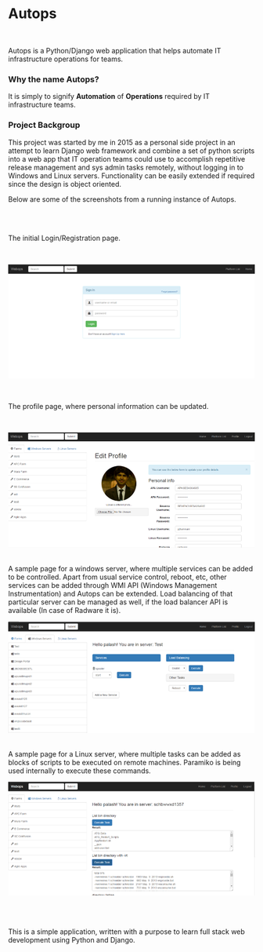 # Autops

<br>

Autops is a Python/Django web application that helps automate IT infrastructure operations for teams.

<h3>Why the name Autops?</h3>

It is simply to signify <b>Automation</b> of <b>Operations</b> required by IT infrastructure teams. 

<h3>Project Backgroup</h3>

This project was started by me in 2015 as a personal side project in an attempt to learn Django web framework and combine a set of python scripts into a web app that IT operation teams could use to accomplish repetitive release management and sys admin tasks remotely, without logging in to Windows and Linux servers. Functionality can be easily extended if required since the design is object oriented. 

Below are some of the screenshots from a running instance of Autops.

<br>
<br>

The initial Login/Registration page. 

<br>

![](https://raw.githubusercontent.com/palashjhamnani/Autops/master/autops/about/Picture6.png)

<br>

The profile page, where personal information can be updated.

<br>

![](https://raw.githubusercontent.com/palashjhamnani/Autops/master/autops/about/Picture1.png)

<br>
A sample page for a windows server, where multiple services can be added to be controlled. Apart from usual service control, reboot, etc, other services can be added through WMI API (Windows Management Instrumentation) and Autops can be extended. Load balancing of that particular server can be managed as well, if the load balancer API is available (In case of Radware it is).
<br>

![](https://raw.githubusercontent.com/palashjhamnani/Autops/master/autops/about/Picture3.png)

<br>
A sample page for a Linux server, where multiple tasks can be added as blocks of scripts to be executed on remote machines. Paramiko is being used internally to execute these commands.
<br>

![](https://raw.githubusercontent.com/palashjhamnani/Autops/master/autops/about/Picture5.png)

<br>
<br>

This is a simple application, written with a purpose to learn full stack web development using Python and Django.
